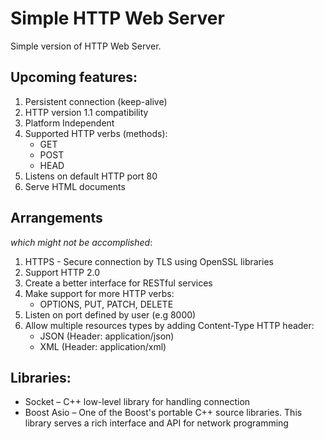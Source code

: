 # Simple HTTP Web Server

Simple version of HTTP Web Server.

## Upcoming features:
1. Persistent connection (keep-alive)
1. HTTP version 1.1 compatibility
1. Platform Independent
1. Supported HTTP verbs (methods):
    * GET
    * POST
    * HEAD
1. Listens on default HTTP port 80
1. Serve HTML documents

## Arrangements
_which might not be accomplished_:

1. HTTPS - Secure connection by TLS using OpenSSL libraries
1. Support HTTP 2.0
1. Create a better interface for RESTful services
1. Make support for more HTTP verbs:
    * OPTIONS, PUT, PATCH, DELETE
1. Listen on port defined by user (e.g 8000)
1. Allow multiple resources types by adding Content-Type HTTP header:
    * JSON (Header: application/json)
	* XML (Header: application/xml)

## Libraries:

* Socket – C++ low-level library for handling connection
* Boost Asio – One of the Boost's portable C++ source libraries. This library serves a rich interface and API for network programming
